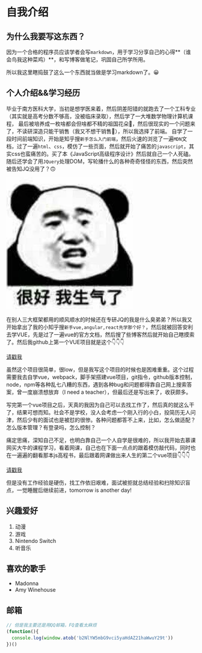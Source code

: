 # 自我介绍

## 为什么我要写这东西？
因为一个合格的程序员应该学者会写`markdown`，用于学习分享自己的心得**（谁会鸟我这种菜鸡）**，和写博客做笔记，巩固自己所学所用。

所以我这里瞎捣鼓了这么一个东西就当做是学习markdown了。:grinning:
## 个人介绍&&学习经历
毕业于南方医科大学，当初是想学医来着，然后阴差阳错的就跑去了一个工科专业（其实就是高考分数不够高，没被临床录取），然后学了一大堆数学物理计算机课程，
最后被培养成一枚啥都会但啥都不精的祖国花朵:sneezing_face:，然后很现实的一个问题来了，不读研深造只能干销售（我又不想干销售:speak_no_evil:），所以我选择了前端。
自学了一段时间前端知识，开始是知乎搜`新手怎么入门前端`，然后火速的浏览了一遍`MDN`文档，过了一遍`html`、`css`，模仿了一些页面，然后就开始了痛苦的`javascript`，其实css也蛮痛苦的。买了本《JavaScript高级程序设计》然后就自己一个人死磕。随后还学会了用`JQuery`处理DOM，写轮播什么的各种奇奇怪怪的东西，然后突然被告知JQ没用了？:upside_down_face:

![mad](./OIP.jpg)

在别人三大框架都用的顺风顺水的时候还在专研JQ的我是什么臭弟弟？所以我又开始拿出了我的小知乎搜`新手vue,angular,react先学那个好？`，然后就被回答安利去学VUE，先是过了一遍vue的官方文档，然后搜了些博客然后就开始自己瞎摸索了。然后我github上第一个VUE项目就是这个:point_down::point_down::point_down:

[请戳我](https://github.com/OceanFlooor/Travel)

虽然这个项目很简单，很low，但是我写这个项目的时候也是困难重重。这个过程需要我去自学vue，webpack，脚手架搭建vue项目，git指令，github版本控制，node，npm等各种乱七八糟的东西，遇到各种bug和问题都得靠自己网上搜索答案，曾一度崩溃想放弃（I need a teacher），但最后还是写出来了，收获颇多。

写完第一个vue项目之后，天真的我因为自己可以去找工作了，然后真的就这么干了，结果可想而知。社会不是学校，没人会考虑一个刚入行的小白，投简历无人问津，然后少有的面试也是被怼的很惨。各种问题都答不上来，比如，怎么做适配？怎么版本管理？有登录吗，怎么控制？

痛定思痛，深知自己不足，也明白靠自己一个人自学是很难的，所以我开始去慕课网买大牛的课程学习，看着网课，自己也在下面一点点的跟着模仿敲代码，同时也在一遍遍的翻看那本js高程书，最后跟着网课做出来人生的第二个vue项目:point_down::point_down::point_down:

[请戳我](https://github.com/OceanFlooor/pratice)

但是没有工作经验是硬伤，找工作依旧艰难，面试被拒就总结经验和扫除知识盲点，一觉睡醒后继续前进，tomorrow is another day!

## 兴趣爱好
1. 动漫
2. 游戏
3. Nintendo Switch
4. 听音乐
   
## 喜欢的歌手
* Madonna
* Amy Winehouse

## 邮箱
```javascript
// 但是我主要还是用QQ邮箱，FQ查看太麻烦
(function(){
  console.log(window.atob('b2NlYW5mbG9vci5yaHdAZ21haWwuY29t'))
})()
```
